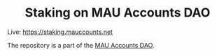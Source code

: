 <h1 align="center">Staking on MAU Accounts DAO</h1>

Live: https://staking.mauccounts.net

The repository is a part of the [MAU Accounts DAO](https://github.com/mau-accounts-dao).
